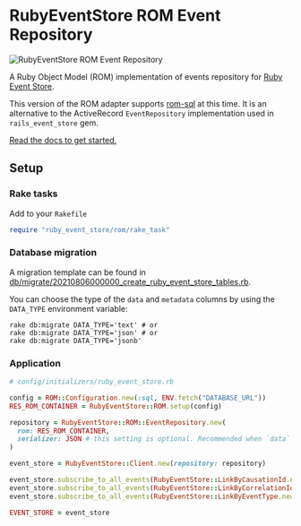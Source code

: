 # RubyEventStore ROM Event Repository

![RubyEventStore ROM Event Repository](https://github.com/RailsEventStore/rails_event_store/workflows/ruby_event_store-rom/badge.svg)

A Ruby Object Model (ROM) implementation of events repository for [Ruby Event Store](https://github.com/RailsEventStore/rails_event_store).

This version of the ROM adapter supports [rom-sql](https://github.com/rom-rb/rom-sql) at this time. It is an alternative to the ActiveRecord `EventRepository` implementation used in `rails_event_store` gem.

[Read the docs to get started.](http://railseventstore.org/docs/repository/)

## Setup

### Rake tasks

Add to your `Rakefile`

```ruby
require "ruby_event_store/rom/rake_task"
```

### Database migration

A migration template can be found in [db/migrate/20210806000000_create_ruby_event_store_tables.rb](db/migrate/20210806000000_create_ruby_event_store_tables.rb).

You can choose the type of the `data` and `metadata` columns by using the `DATA_TYPE` environment variable:

```shell
rake db:migrate DATA_TYPE='text' # or
rake db:migrate DATA_TYPE='json' # or
rake db:migrate DATA_TYPE='jsonb'
```

### Application

```ruby
# config/initializers/ruby_event_store.rb

config = ROM::Configuration.new(:sql, ENV.fetch("DATABASE_URL"))
RES_ROM_CONTAINER = RubyEventStore::ROM.setup(config)

repository = RubyEventStore::ROM::EventRepository.new(
  rom: RES_ROM_CONTAINER,
  serializer: JSON # this setting is optional. Recommended when `data` and `metadata` are json(b) columns. 
)

event_store = RubyEventStore::Client.new(repository: repository)

event_store.subscribe_to_all_events(RubyEventStore::LinkByCausationId.new(event_store: event_store))
event_store.subscribe_to_all_events(RubyEventStore::LinkByCorrelationId.new(event_store: event_store))
event_store.subscribe_to_all_events(RubyEventStore::LinkByEventType.new(event_store: event_store))

EVENT_STORE = event_store
```
